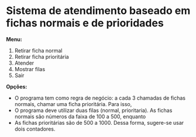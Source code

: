 # Sistema de atendimento baseado em fichas normais e de prioridades

**Menu:**

1. Retirar ficha normal
2. Retirar ficha prioritária
3. Atender
4. Mostrar filas
5. Sair

**Opções:**

* O programa tem como regra de negócio: a cada 3 chamadas de fichas normais, chamar uma ficha prioritária. Para isso,
* O programa deve utilizar duas filas (normal, prioritaria). As fichas normais são números da faixa de 100 a 500, enquanto
* As fichas prioritárias são de 500 a 1000. Dessa forma, sugere-se usar dois contadores.